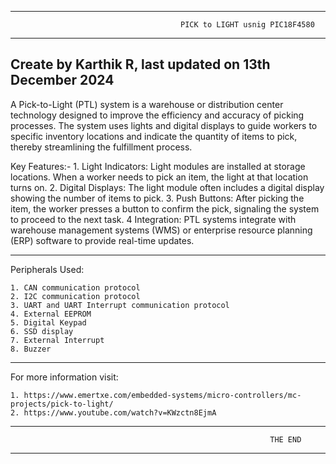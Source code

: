 -----------------------------------------------------------------------------------------------------------------------------
                                          PICK to LIGHT usnig PIC18F4580
-----------------------------------------------------------------------------------------------------------------------------
Create by Karthik R, 
last updated on 13th December 2024
-----------------------------------------------------------------------------------------------------------------------------

  A Pick-to-Light (PTL) system is a warehouse or distribution center technology designed to improve the efficiency and 
accuracy of picking processes. The system uses lights and digital displays to guide workers to specific inventory locations 
and indicate the quantity of items to pick, thereby streamlining the fulfillment process.

Key Features:-
	1. Light Indicators: Light modules are installed at storage locations. 
                             When a worker needs to pick an item, the light at that location turns on.
	2. Digital Displays: The light module often includes a digital display showing the number of items to pick.
	3. Push Buttons: After picking the item, the worker presses a button to confirm the pick, 
                         signaling the system to proceed to the next task.
	4 Integration: PTL systems integrate with warehouse management systems (WMS) or enterprise resource planning (ERP) 
                       software to provide real-time updates.

-----------------------------------------------------------------------------------------------------------------------------

Peripherals Used:

	1. CAN communication protocol
	2. I2C communication protocol
	3. UART and UART Interrupt communication protocol
	4. External EEPROM
	5. Digital Keypad
	6. SSD display
	7. External Interrupt
	8. Buzzer

-----------------------------------------------------------------------------------------------------------------------------

For more information visit:

	1. https://www.emertxe.com/embedded-systems/micro-controllers/mc-projects/pick-to-light/
	2. https://www.youtube.com/watch?v=KWzctn8EjmA

-----------------------------------------------------------------------------------------------------------------------------
                                                              THE END
-----------------------------------------------------------------------------------------------------------------------------
